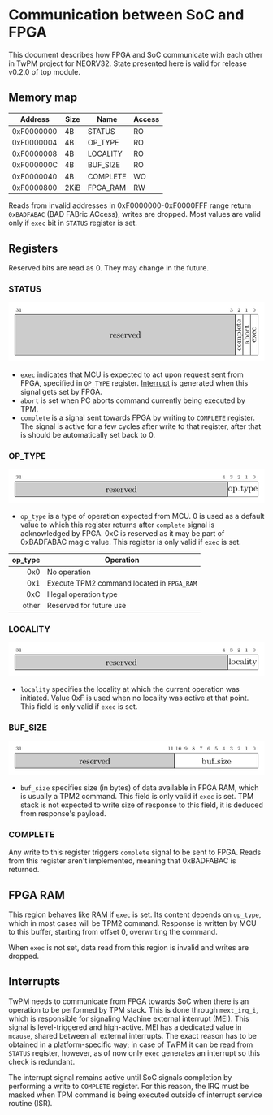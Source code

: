 <!--
SPDX-FileCopyrightText: 2024 3mdeb <contact@3mdeb.com>

SPDX-License-Identifier: CC-BY-SA-4.0
-->

# Communication between SoC and FPGA

This document describes how FPGA and SoC communicate with each other in TwPM
project for NEORV32. State presented here is valid for release v0.2.0 of top
module.

## Memory map

| Address    | Size | Name     | Access |
|------------|------|----------|--------|
| 0xF0000000 | 4B   | STATUS   | RO     |
| 0xF0000004 | 4B   | OP_TYPE  | RO     |
| 0xF0000008 | 4B   | LOCALITY | RO     |
| 0xF000000C | 4B   | BUF_SIZE | RO     |
| 0xF0000040 | 4B   | COMPLETE | WO     |
| 0xF0000800 | 2KiB | FPGA_RAM | RW     |

Reads from invalid addresses in 0xF0000000-0xF0000FFF range return `0xBADFABAC`
(BAD FABric ACcess), writes are dropped. Most values are valid only if `exec`
bit in `STATUS` register is set.

## Registers

Reserved bits are read as 0. They may change in the future.

### STATUS

![Layout of STATUS register](/images/reg-status.png)

* `exec` indicates that MCU is expected to act upon request sent from FPGA,
  specified in `OP_TYPE` register. [Interrupt](#interrupts) is generated when
  this signal gets set by FPGA.
* `abort` is set when PC aborts command currently being executed by TPM.
* `complete` is a signal sent towards FPGA by writing to `COMPLETE` register.
  The signal is active for a few cycles after write to that register, after that
  is should be automatically set back to 0.

### OP_TYPE

![Layout of OP_TYPE register](/images/reg-op-type.png)

* `op_type` is a type of operation expected from MCU. 0 is used as a default
  value to which this register returns after `complete` signal is acknowledged
  by FPGA. 0xC is reserved as it may be part of 0xBADFABAC magic value. This
  register is only valid if `exec` is set.

| op_type | Operation                                  |
|--------:|--------------------------------------------|
| 0x0     | No operation                               |
| 0x1     | Execute TPM2 command located in `FPGA_RAM` |
| 0xC     | Illegal operation type                     |
| other   | Reserved for future use                    |

### LOCALITY

![Layout of LOCALITY register](/images/reg-locality.png)

* `locality` specifies the locality at which the current operation was
  initiated. Value 0xF is used when no locality was active at that point. This
  field is only valid if `exec` is set.

### BUF_SIZE

![Layout of BUF_SIZE register](/images/reg-buf-size.png)

* `buf_size` specifies size (in bytes) of data available in FPGA RAM, which is
  usually a TPM2 command. This field is only valid if `exec` is set. TPM stack
  is not expected to write size of response to this field, it is deduced from
  response's payload.

### COMPLETE

Any write to this register triggers `complete` signal to be sent to FPGA. Reads
from this register aren't implemented, meaning that 0xBADFABAC is returned.

## FPGA RAM

This region behaves like RAM if `exec` is set. Its content depends on `op_type`,
which in most cases will be TPM2 command. Response is written by MCU to this
buffer, starting from offset 0, overwriting the command.

When `exec` is not set, data read from this region is invalid and writes are
dropped.

## Interrupts

TwPM needs to communicate from FPGA towards SoC when there is an operation to be
performed by TPM stack. This is done through `mext_irq_i`, which is responsible
for signaling Machine external interrupt (MEI). This signal is level-triggered
and high-active. MEI has a dedicated value in `mcause`, shared between all
external interrupts. The exact reason has to be obtained in a platform-specific
way; in case of TwPM it can be read from `STATUS` register, however, as of now
only `exec` generates an interrupt so this check is redundant.

The interrupt signal remains active until SoC signals completion by performing
a write to `COMPLETE` register. For this reason, the IRQ must be masked when TPM
command is being executed outside of interrupt service routine (ISR).
